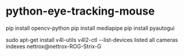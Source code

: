 # python-eye-tracking-mouse

pip install opencv-python
pip install mediapipe
pip install pyautogui

sudo apt-get install v4l-utils
v4l2-ctl --list-devices
listed all cameras indexes
nettrox@nettrox-ROG-Strix-G
